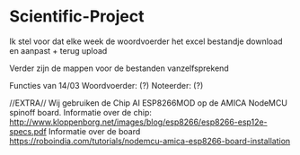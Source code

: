 # Scientific-Project

Ik stel voor dat elke week de woordvoerder het excel bestandje download en aanpast + terug upload  

Verder zijn de mappen voor de bestanden vanzelfsprekend

Functies van 14/03
Woordvoerder: (?)
Noteerder: (?)


//EXTRA//
Wij gebruiken de Chip AI ESP8266MOD op de AMICA NodeMCU spinoff board. 
Informatie over de chip: http://www.kloppenborg.net/images/blog/esp8266/esp8266-esp12e-specs.pdf
Informatie over de board https://roboindia.com/tutorials/nodemcu-amica-esp8266-board-installation
